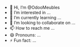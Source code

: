 - 👋 Hi, I’m @OdooMeubles
- 👀 I’m interested in ...
- 🌱 I’m currently learning ...
- 💞️ I’m looking to collaborate on ...
- 📫 How to reach me ...
- 😄 Pronouns: ...
- ⚡ Fun fact: ...

<!---
OdooMeubles/OdooMeubles is a ✨ special ✨ repository because its `README.md` (this file) appears on your GitHub profile.
You can click the Preview link to take a look at your changes.
--->

